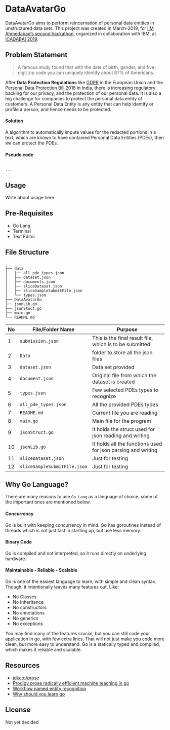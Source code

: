 # DataAvatarGo

DataAvatarGo aims to perform reincarnation of personal data entities in unstructured data sets. This project was created in March-2019, for [IIM Ahmedabad’s second hackathon](https://sites.google.com/iimahd.ernet.in/hackathon-icadabai2019/home), organized in collaboration with IBM, at [ICADABAI 2019](https://sites.google.com/iimahd.ernet.in/hackathon-icadabai2019/home).

## Problem Statement

> A famous study found that with the date of birth, gender, and five-digit zip code you can uniquely identify about 87% of Americans.

After **Data Protection Regulations** like [GDPR](https://www.google.com/url?q=https%3A%2F%2Fen.wikipedia.org%2Fwiki%2FGeneral_Data_Protection_Regulation&sa=D&sntz=1&usg=AFQjCNFZDoQ-bJV5QtpyAldQEG1GWL5l3w) in the European Union and the [Personal Data Protection Bill 2018](http://www.google.com/url?q=http%3A%2F%2Fmeity.gov.in%2Fwritereaddata%2Ffiles%2FPersonal_Data_Protection_Bill%2C2018.pdf&sa=D&sntz=1&usg=AFQjCNGdvYBwwcQChDsXip2rZzziO2afpA) in India, there is increasing regulatory backing for our privacy, and the protection of our personal data. It is also a big challenge for companies to protect the personal data entity of customers. A Personal Data Entity is any entity that can help identify or profile a person, and hence needs to be protected.  

#### Solution

A algorithm to automatically impute values for the redacted portions in a text, which are known to have contained Personal Data Entities (PDEs), then we can protect the PDEs.

#### Pseudo code

```

...

```


## Usage

Write about usage here

## Pre-Requisites

- Go Lang
- Terminal
- Text Editor

## File Structure

```
.
├── data
│   ├── all_pde_types.json
│   ├── dataset.json
│   ├── documents.json
│   ├── sliceDataset.json
│   ├── sliceSampleSubmitFile.json
│   └── types.json
├── DataAvatarGo
├── jsonLib.go
├── jsonStuct.go
├── main.go
└── README.md
```

No | File/Folder Name | Purpose |
---|------------------|---------|
1 | `submission.json` | This is the final result file, which is to be submitted
2 | `Data` | folder to store all the json files
3 | `dataset.json` | Data set provided
4 | `document.json` | Original file from which the dataset is created
5 | `types.json` | Few selected PDEs types to recognize
6 | `all_pde_types.json` | All the provided PDEs types
7 | `README.md` | Current file you are reading
8 | `main.go` | Main file for the program
9 | `jsonStruct.go` | It holds the struct used for json reading and writing
10 | `jsonLib.go` | It holds all the functions used for json parsing and writing
11 | `sliceDataset.json` | Just for testing
12 | `sliceSampleSubmitFile.json` | Just for testing

## Why Go Language?

There are many reasons to use `Go Lang` as a language of choice, some of the important ones are mentioned below.

#### Concurrency

Go is built with keeping concurrency in mind. Go has goroutines instead of threads which is not just fast in starting up, but use less memory.

#### Binary Code

Go is compiled and not interpreted, so it runs directly on underlying hardware.

#### Maintainable - Reliable - Scalable

Go is one of the easiest language to learn, with simple and clean syntax. Though, it intentionally leaves many features out, Like:

- No Classes
- No Inheritance
- No constructors
- No annotations
- No generics
- No exceptions

You may find many of the features crucial, but you can still code your application in go, with few extra lines. That will not just make you code more clean, but more easy to understand. Go is a statically typed and compiled, which makes it reliable and scalable.


## Resources

- [jdkato/prose](https://github.com/jdkato/prose)
- [Prodigy prose radically efficient machine teaching in go](https://medium.com/@jdkato/prodigy-prose-radically-efficient-machine-teaching-in-go-93389bf2d772)
- [Workflow named entity recognition](https://prodi.gy/docs/workflow-named-entity-recognition)
- [Why should you learn go](https://medium.com/@kevalpatel2106/why-should-you-learn-go-f607681fad65)


## License

Not yet decided

